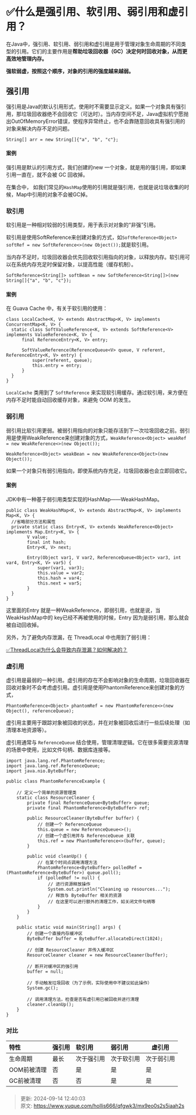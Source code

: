# ✅什么是强引用、软引用、弱引用和虚引用？

在Java中，强引用、软引用、弱引用和虚引用是用于管理对象生命周期的不同类型的引用。它们的主要作用是**帮助垃圾回收器（GC）决定何时回收对象，从而更高效地管理内存。**



**强软弱虚，按照这个顺序，对象的引用的强度越来越弱。**

## 强引用
强引用是Java的默认引用形式，使用时不需要显示定义。如果一个对象具有强引用，那垃圾回收器绝不会回收它（可达时）。当内存空间不足，Java虚拟机宁愿抛出OutOfMemoryError错误，使程序异常终止，也不会靠随意回收具有强引用的对象来解决内存不足的问题。



```plain
String[] arr = new String[]{"a", "b", "c"};
```



#### 案例


强引用是默认的引用方式，我们创建的new 一个对象，就是用的强引用，即如果引用一直在，就不会被 GC 回收掉。



在集合中， 如我们常见的`HashMap`使用的引用就是强引用，也就是说垃圾收集的时候，Map中引用的对象不会被GC掉。



### 软引用
软引用是一种相对较弱的引用类型，用于表示对对象的“非强”引用。



软引用是使用SoftReference来创建对象的方式，如`SoftReference<Object> softRef = new SoftReference<>(new Object());`就是软引用。



当内存不足时，垃圾回收器会优先回收软引用指向的对象，以释放内存。软引用可以在系统内存充足时保留对象，以提高性能（缓存机制）。  


```plain
SoftReference<String[]> softBean = new SoftReference<String[]>(new String[]{"a", "b", "c"});
```

#### 案例


在 Guava Cache 中，有关于软引用的使用：



```plain
class LocalCache<K, V> extends AbstractMap<K, V> implements ConcurrentMap<K, V> {
  static class SoftValueReference<K, V> extends SoftReference<V> implements ValueReference<K, V> {
      final ReferenceEntry<K, V> entry;
  
      SoftValueReference(ReferenceQueue<V> queue, V referent, ReferenceEntry<K, V> entry) {
          super(referent, queue);
          this.entry = entry;
      }
  }
}
```



`LocalCache` 类用到了 `SoftReference` 来实现软引用缓存。通过软引用，来方便在内存不足时能自动回收缓存对象，来避免 OOM 的发生。

### 弱引用


弱引用比软引用更弱。被弱引用指向的对象只能存活到下一次垃圾回收之前。弱引用是使用WeakReference来创建对象的方式，`WeakReference<Object> weakRef = new WeakReference<>(new Object());`



```plain
WeakReference<Object> weakBean = new WeakReference<Object>(new Object());
```



如果一个对象只有弱引用指向，即使系统内存充足，垃圾回收器也会立即回收它。



#### 案例


JDK中有一种基于弱引用类型实现的HashMap——WeakHashMap。



```plain
public class WeakHashMap<K, V> extends AbstractMap<K, V> implements Map<K, V> {
  //省略部分方法和属性
  private static class Entry<K, V> extends WeakReference<Object> implements Map.Entry<K, V> {
        V value;
        final int hash;
        Entry<K, V> next;

        Entry(Object var1, V var2, ReferenceQueue<Object> var3, int var4, Entry<K, V> var5) {
            super(var1, var3);
            this.value = var2;
            this.hash = var4;
            this.next = var5;
        }
  }
}
```



这里面的Entry 就是一种WeakReference，即弱引用，也就是说，当WeakHashMap中的 key已经不再被使用的时候，Entry 因为是弱引用，那么就会被自动回收掉。



另外，为了避免内存泄漏，在 ThreadLocal 中也用到了弱引用：



[✅ThreadLocal为什么会导致内存泄漏？如何解决的？](https://www.yuque.com/hollis666/qfgwk3/bueq7weva8ha9f1p#va4DK)



### **虚引用**


虚引用是最弱的一种引用。虚引用的存在不会影响对象的生命周期，垃圾回收器在回收对象时不会考虑虚引用。虚引用是使用PhantomReference来创建对象的方式，



```plain
PhantomReference<Object> phantomRef = new PhantomReference<>(new Object(), referenceQueue);
```



虚引用主要用于跟踪对象被回收的状态，并在对象被回收后进行一些后续处理（如清理本地资源等）。



虚引用通常与 `ReferenceQueue` 结合使用，管理清理逻辑。它在很多需要资源清理的场景中使用，比如文件句柄、数据库连接等。



```plain
import java.lang.ref.PhantomReference;
import java.lang.ref.ReferenceQueue;
import java.nio.ByteBuffer;

public class PhantomReferenceExample {
    
    // 定义一个简单的资源管理类
    static class ResourceCleaner {
        private final ReferenceQueue<ByteBuffer> queue;
        private final PhantomReference<ByteBuffer> ref;

        public ResourceCleaner(ByteBuffer buffer) {
            // 创建一个 ReferenceQueue
            this.queue = new ReferenceQueue<>();
            // 创建一个虚引用并与 ReferenceQueue 关联
            this.ref = new PhantomReference<>(buffer, queue);
        }

        public void cleanUp() {
            // 在某个时间点调用清理方法
            PhantomReference<ByteBuffer> polledRef = (PhantomReference<ByteBuffer>) queue.poll();
            if (polledRef != null) {
                // 进行资源释放操作
                System.out.println("Cleaning up resources...");
                // 释放与 ByteBuffer 相关的资源
                // 在这里可以进行额外的清理工作，如关闭文件句柄等
            }
        }
    }

    public static void main(String[] args) {
        // 创建一个直接内存缓冲区
        ByteBuffer buffer = ByteBuffer.allocateDirect(1024);
        
        // 创建 ResourceCleaner 并传入缓冲区
        ResourceCleaner cleaner = new ResourceCleaner(buffer);
        
        // 断开对缓冲区的强引用
        buffer = null;
        
        // 手动触发垃圾回收（为了示例，实际使用中不建议如此操作）
        System.gc();
        
        // 调用清理方法，检查是否有虚引用已被回收并进行清理
        cleaner.cleanUp();
    }
}

```

### 对比  

| **<font style="color:rgb(18, 18, 18);">特性</font>** | **<font style="color:rgb(18, 18, 18);">强引用</font>** | **<font style="color:rgb(18, 18, 18);">软引用</font>** | **<font style="color:rgb(18, 18, 18);">弱引用</font>** | **<font style="color:rgb(18, 18, 18);">虚引用</font>** |
| :--- | :--- | :--- | :--- | --- |
| <font style="color:rgb(18, 18, 18);">生命周期</font> | <font style="color:rgb(18, 18, 18);">最长</font> | <font style="color:rgb(18, 18, 18);">次于强引用</font> | <font style="color:rgb(18, 18, 18);">次于软引用</font> | 次于弱引用 |
| <font style="color:rgb(18, 18, 18);">OOM前被清理</font> | <font style="color:rgb(18, 18, 18);">否</font> | <font style="color:rgb(18, 18, 18);">是</font> | <font style="color:rgb(18, 18, 18);">是</font> | 是 |
| <font style="color:rgb(18, 18, 18);">GC前被清理</font> | <font style="color:rgb(18, 18, 18);">否</font> | <font style="color:rgb(18, 18, 18);">否</font> | <font style="color:rgb(18, 18, 18);">是</font> | 是 |




### 


> 更新: 2024-09-14 12:40:03  
> 原文: <https://www.yuque.com/hollis666/qfgwk3/mx9eo0s2s5iaah2s>